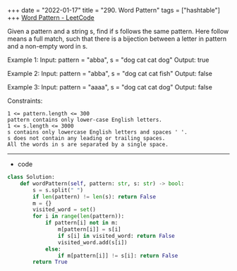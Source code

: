 +++ 
date = "2022-01-17"
title = "290. Word Pattern"
tags = ["hashtable"]
+++
[Word Pattern - LeetCode](https://leetcode.com/problems/word-pattern/)

Given a pattern and a string s, find if s follows the same pattern.
Here follow means a full match, such that there is a bijection between a letter in pattern and a non-empty word in s.
 
Example 1:
Input: pattern = "abba", s = "dog cat cat dog" Output: true 

Example 2:
Input: pattern = "abba", s = "dog cat cat fish" Output: false 

Example 3:
Input: pattern = "aaaa", s = "dog cat cat dog" Output: false 
 
Constraints:

	1 <= pattern.length <= 300
	pattern contains only lower-case English letters.
	1 <= s.length <= 3000
	s contains only lowercase English letters and spaces ' '.
	s does not contain any leading or trailing spaces.
	All the words in s are separated by a single space.

---
- code
```py
class Solution:
    def wordPattern(self, pattern: str, s: str) -> bool:
        s = s.split(" ")
        if len(pattern) != len(s): return False
        m = {}
        visited_word = set()
        for i in range(len(pattern)):
            if pattern[i] not in m:
                m[pattern[i]] = s[i]
                if s[i] in visited_word: return False
                visited_word.add(s[i])
            else:
                if m[pattern[i]] != s[i]: return False
        return True
```
